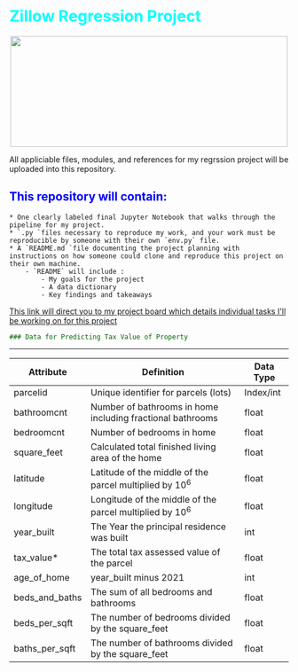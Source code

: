 # <font color ='cyan'>Zillow Regression Project</font>



<p align="center">
  <img src="https://www.underconsideration.com/brandnew/archives/zillow_logo.png" width="500" height="200" >
</p> 


All appliciable files, modules, and references for my regrssion project will be uploaded into this repository.

##  <font color ="blue">This repository will contain:</font>
    * One clearly labeled final Jupyter Notebook that walks through the pipeline for my project.
    * `.py `files necessary to reproduce my work, and your work must be reproducible by someone with their own `env.py` file.
    * A `README.md `file documenting the project planning with instructions on how someone could clone and reproduce this project on their own machine. 
        - `README` will include :
            - My goals for the project
            - A data dictionary
            - Key findings and takeaways

<font color ="darkgreen"><a href="https://trello.com/b/C5zkPkLB/regression-project">This link will direct you to my project board which details individual tasks I'll be working on for this project</a>

    ### Data for Predicting Tax Value of Property
---
| Attribute | Definition | Data Type |
| ----- | ----- | ----- |
| parcelid | Unique identifier for parcels (lots) | Index/int | 
| bathroomcnt | Number of bathrooms in home including fractional bathrooms | float |
| bedroomcnt | Number of bedrooms in home | float |
| square_feet | Calculated total finished living area of the home | float |
| latitude | Latitude of the middle of the parcel multiplied by 10<sup>6</sup> | float |
| longitude | Longitude of the middle of the parcel multiplied by 10<sup>6</sup> | float |
| year_built | The Year the principal residence was built | int |
| tax_value* | The total tax assessed value of the parcel | float |
| age_of_home | year_built minus 2021 | int |
| beds_and_baths | The sum of all bedrooms and bathrooms | float |
| beds_per_sqft | The number of bedrooms divided by the square_feet | float |
| baths_per_sqft | The number of bathrooms divided by the square_feet | float |
